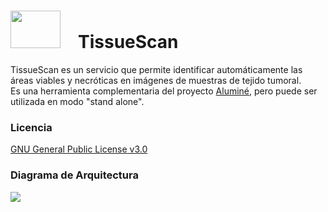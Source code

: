 <h1><img src="https://github.com/mgarzon-unq/TissueScan-StandAloneWebFrontEnd/blob/main/icon.png" width="80" height="60">&emsp;TissueScan</h1>

TissueScan es un servicio que permite identificar automáticamente las áreas viables y necróticas en imágenes de muestras de tejido tumoral.<br>Es una herramienta complementaria del proyecto [Aluminé](https://github.com/mgarzon-unq/alumine), pero puede ser utilizada en modo "stand alone".


### Licencia
[GNU General Public License v3.0](https://www.gnu.org/licenses/gpl-3.0.html)


### Diagrama de Arquitectura
<img src="https://github.com/mgarzon-unq/TissueScan-StandAloneWebFrontEnd/blob/main/documentacion/TissueScan-Arquitectura.jpg">
